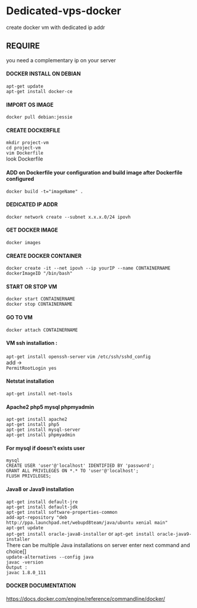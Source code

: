 # Dedicated-vps-docker
create docker vm with dedicated ip addr

## REQUIRE
you need a complementary ip on your server

#### DOCKER INSTALL ON DEBIAN
`apt-get update`  
`apt-get install docker-ce`

#### IMPORT OS IMAGE
`docker pull debian:jessie`

#### CREATE DOCKERFILE
`mkdir project-vm`  
`cd project-vm`  
`vim Dockerfile`  
look Dockerfile

#### ADD on Dockerfile your configuration and build image after Dockerfile configured
`docker build -t="imageName" .`

#### DEDICATED IP ADDR
`docker network create --subnet x.x.x.0/24 ipovh`

#### GET DOCKER IMAGE
`docker images`

#### CREATE DOCKER CONTAINER
`docker create -it --net ipovh --ip yourIP --name CONTAINERNAME dockerImageID "/bin/bash"`

#### START OR STOP VM
`docker start CONTAINERNAME`  
`docker stop CONTAINERNAME`  

#### GO TO VM
`docker attach CONTAINERNAME`  

#### VM ssh installation :
`apt-get install openssh-server`
`vim /etc/ssh/sshd_config`  
add ->  
`PermitRootLogin yes`

#### Netstat installation
`apt-get install net-tools`  

#### Apache2 php5 mysql phpmyadmin
`apt-get install apache2`  
`apt-get install php5`  
`apt-get install mysql-server`  
`apt-get install phpmyadmin `  

#### For mysql if doesn't exists user
`mysql`  
`CREATE USER 'user'@'localhost' IDENTIFIED BY 'password';`  
`GRANT ALL PRIVILEGES ON *.* TO 'user'@'localhost';`  
`FLUSH PRIVILEGES;`  

#### Java8 or Java9 installation
`apt-get install default-jre`  
`apt-get install default-jdk`  
`apt-get install software-properties-common`  
`add-apt-repository "deb http://ppa.launchpad.net/webupd8team/java/ubuntu xenial main"`  
`apt-get update`  
`apt-get install oracle-java8-installer` or `apt-get install oracle-java9-installer`   
There can be multiple Java installations on server enter next command and choice[]  
`update-alternatives --config java`  
`javac -version`  
`Output :`  
`javac 1.8.0_111`

#### DOCKER DOCUMENTATION
https://docs.docker.com/engine/reference/commandline/docker/
